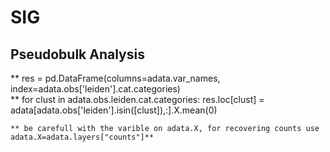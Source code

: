 # SIG

## Pseudobulk Analysis

** res = pd.DataFrame(columns=adata.var_names, index=adata.obs['leiden'].cat.categories)                                                                                                 
** for clust in adata.obs.leiden.cat.categories: 
    res.loc[clust] = adata[adata.obs['leiden'].isin([clust]),:].X.mean(0)
    
    ** be carefull with the varible on adata.X, for recovering counts use adata.X=adata.layers["counts"]**
